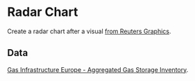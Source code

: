 # Radar Chart

Create a radar chart after a visual [from Reuters Graphics](https://www.reuters.com/graphics/UKRAINE-CRISIS/EUROPE-GAS/zdvxozxzopx/).

## Data

[Gas Infrastructure Europe - Aggregated Gas Storage Inventory](https://agsi.gie.eu/).

<!--
## Colors

color: hsl(0, 0%, 7%);
color: hsl(0, 0%, 40%);
color: hsl(0, 0%, 80%);
color: hsl(352, 78%, 60%);
color: hsl(199, 100%, 46%);
-->
